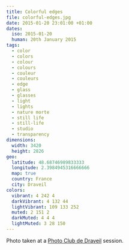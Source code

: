 ```yaml
---
title: Colorful edges
file: colorful-edges.jpg
date: 2015-01-20 23:01:00 +01:00
dates:
  iso: 2015-01-20
  human: 20th January 2015
tags:
  - color
  - colors
  - colour
  - colours
  - couleur
  - couleurs
  - edge
  - glass
  - glasses
  - light
  - lights
  - nature morte
  - still life
  - still-life
  - studio
  - transparency
dimensions:
  width: 3420
  height: 2826
geo:
  latitude: 48.68746989833333
  longitude: 2.3984945316666666
  map: true
  country: France
  city: Draveil
colors:
  vibrant: 4 242 4
  darkVibrant: 4 132 44
  lightVibrant: 109 133 252
  muted: 2 151 2
  darkMuted: 4 4 4
  lightMuted: 3 28 150
---
```


Photo taken at a <a href="https://photo-club-draveil.fr/">Photo Club de Draveil</a> session.

